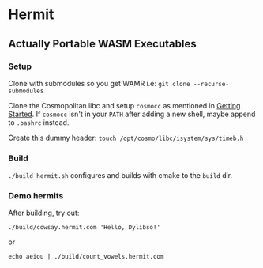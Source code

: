 # Hermit
## Actually Portable WASM Executables

### Setup

Clone with submodules so you get WAMR i.e: `git clone --recurse-submodules`

Clone the Cosmopolitan libc and setup `cosmocc` as mentioned in [Getting Started](https://github.com/jart/cosmopolitan/#getting-started). If `cosmocc` isn't in your `PATH` after adding a new shell, maybe append to `.bashrc` instead.

Create this dummy header: `touch /opt/cosmo/libc/isystem/sys/timeb.h`

### Build

`./build_hermit.sh` configures and builds with cmake to the `build` dir.

### Demo hermits

After building, try out:

`./build/cowsay.hermit.com 'Hello, Dylibso!'`

or

`echo aeiou | ./build/count_vowels.hermit.com`
